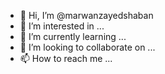 - 👋 Hi, I’m @marwanzayedshaban
- 👀 I’m interested in ...
- 🌱 I’m currently learning ...
- 💞️ I’m looking to collaborate on ...
- 📫 How to reach me ...

<!---
marwanzayedshaban/marwanzayedshaban is a ✨ special ✨ repository because its `README.md` (this file) appears on your GitHub profile.
You can click the Preview link to take a look at your changes.
--->
